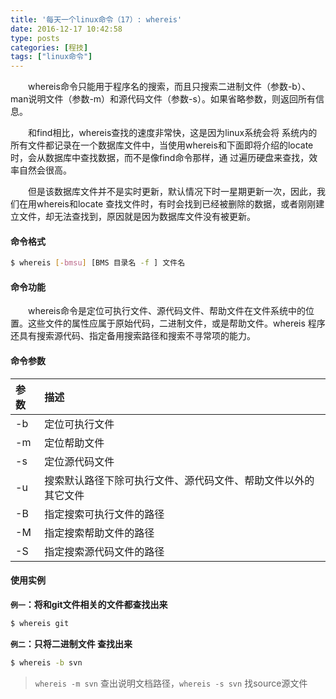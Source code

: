 ```yaml
---
title: '每天一个linux命令（17）: whereis'
date: 2016-12-17 10:42:58
type: posts
categories: [程技]
tags: ["linux命令"]
---
```

　　whereis命令只能用于程序名的搜索，而且只搜索二进制文件（参数-b）、man说明文件（参数-m）和源代码文件（参数-s）。如果省略参数，则返回所有信息。
<!--more -->

　　和find相比，whereis查找的速度非常快，这是因为linux系统会将 系统内的所有文件都记录在一个数据库文件中，当使用whereis和下面即将介绍的locate时，会从数据库中查找数据，而不是像find命令那样，通 过遍历硬盘来查找，效率自然会很高。

　　但是该数据库文件并不是实时更新，默认情况下时一星期更新一次，因此，我们在用whereis和locate 查找文件时，有时会找到已经被删除的数据，或者刚刚建立文件，却无法查找到，原因就是因为数据库文件没有被更新。
#### 命令格式
```bash
$ whereis [-bmsu] [BMS 目录名 -f ] 文件名
```
#### 命令功能
　　whereis命令是定位可执行文件、源代码文件、帮助文件在文件系统中的位置。这些文件的属性应属于原始代码，二进制文件，或是帮助文件。whereis 程序还具有搜索源代码、指定备用搜索路径和搜索不寻常项的能力。
#### 命令参数
| 参数 | 描述     |
| :------------- | :------------- |
| -b | 定位可执行文件 |
| -m | 定位帮助文件 |
| -s | 定位源代码文件 |
| -u | 搜索默认路径下除可执行文件、源代码文件、帮助文件以外的其它文件 |
| -B | 指定搜索可执行文件的路径 |
| -M | 指定搜索帮助文件的路径 |
| -S | 指定搜索源代码文件的路径 |
#### 使用实例
**`例一`：将和git文件相关的文件都查找出来**
```bash
$ whereis git
```
**`例二`：只将二进制文件 查找出来**
```bash
$ whereis -b svn
```
>`whereis -m svn` 查出说明文档路径，`whereis -s svn` 找source源文件
